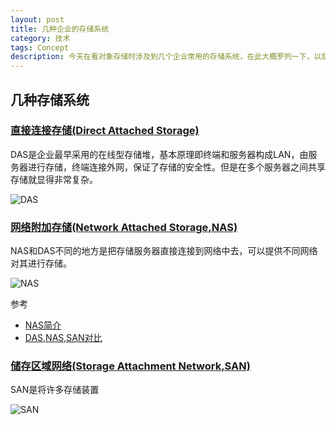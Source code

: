 ```yaml
---
layout: post
title: 几种企业的存储系统
category: 技术
tags: Concept
description: 今天在看对象存储时涉及到几个企业常用的存储系统，在此大概罗列一下，以后完善
---
```


## 几种存储系统

### [直接连接存储(Direct Attached Storage)](http://baike.baidu.com/view/120932.htm#2)

DAS是企业最早采用的在线型存储堆，基本原理即终端和服务器构成LAN，由服务器进行存储，终端连接外网，保证了存储的安全性。但是在多个服务器之间共享存储就显得非常复杂。

![DAS](http://imgs.wangyan.name/tech-das.jpg)

### [网络附加存储(Network Attached Storage,NAS)](http://zh.wikipedia.org/wiki/%E7%B6%B2%E8%B7%AF%E5%84%B2%E5%AD%98%E8%A8%AD%E5%82%99)

NAS和DAS不同的地方是把存储服务器直接连接到网络中去，可以提供不同网络对其进行存储。

![NAS](http://imgs.wangyan.name/tech-nas.jpg)

参考

- [NAS简介](http://blog.csdn.net/baodunqiao/article/details/4260630)
- [DAS,NAS,SAN对比][1]

[1]: http://www2.yvtc.gov.tw/training/net/%E7%B6%B2%E8%B7%AF%E8%A6%8F%E5%8A%83%E4%BD%9C%E6%A5%AD/%E7%95%B0%E5%9C%B0%E5%82%99%E6%8F%B4/DAS%20&%20NAS%20&%20SAN(1).htm

### [储存区域网络(Storage Attachment Network,SAN)](http://baike.baidu.com/view/120921.htm#sub6204565)

SAN是将许多存储装置

![SAN](http://imgs.wangyan.name/tech-san.gif)
